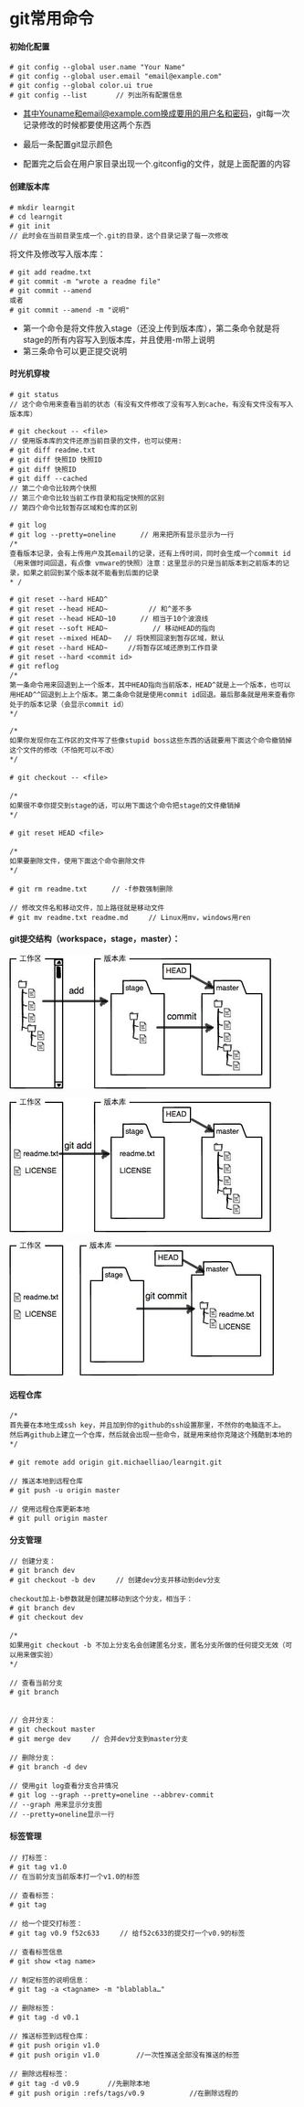 # git常用命令

#### 初始化配置

```
# git config --global user.name "Your Name"
# git config --global user.email "email@example.com"
# git config --global color.ui true
# git config --list       // 列出所有配置信息
```

* 其中Youname和email@example.com换成要用的用户名和密码，git每一次记录修改的时候都要使用这两个东西

* 最后一条配置git显示颜色

* 配置完之后会在用户家目录出现一个.gitconfig的文件，就是上面配置的内容



#### 创建版本库

```
# mkdir learngit
# cd learngit
# git init
// 此时会在当前目录生成一个.git的目录，这个目录记录了每一次修改
```

将文件及修改写入版本库：

```
# git add readme.txt
# git commit -m "wrote a readme file"
# git commit --amend 
或者
# git commit --amend -m "说明"
```

* 第一个命令是将文件放入stage（还没上传到版本库），第二条命令就是将stage的所有内容写入到版本库，并且使用-m带上说明
* 第三条命令可以更正提交说明



#### 时光机穿梭

```
# git status
// 这个命令用来查看当前的状态（有没有文件修改了没有写入到cache，有没有文件没有写入版本库）
```

```
# git checkout -- <file>
// 使用版本库的文件还原当前目录的文件，也可以使用:
# git diff readme.txt
# git diff 快照ID 快照ID
# git diff 快照ID
# git diff --cached
// 第二个命令比较两个快照
// 第三个命令比较当前工作目录和指定快照的区别
// 第四个命令比较暂存区域和仓库的区别
```

```
# git log
# git log --pretty=oneline      // 用来把所有显示显示为一行
/* 
查看版本记录，会有上传用户及其email的记录，还有上传时间，同时会生成一个commit id（用来做时间回退，有点像 vmware的快照）注意：这里显示的只是当前版本到之前版本的记录，如果之前回到某个版本就不能看到后面的记录
* /
```

```
# git reset --hard HEAD^
# git reset --head HEAD~          // 和^差不多
# git reset --head HEAD~10      // 相当于10个波浪线
# git reset --soft HEAD~           // 移动HEAD的指向
# git reset --mixed HEAD~   // 将快照回滚到暂存区域，默认
# git reset --hard HEAD~     //将暂存区域还原到工作目录
# git reset --hard <commit id>
# git reflog
/*
第一条命令用来回退到上一个版本，其中HEAD指向当前版本，HEAD^就是上一个版本，也可以用HEAD^^回退到上上个版本。第二条命令就是使用commit id回退。最后那条就是用来查看你处于的版本记录（会显示commit id）
*/
```

```
/*
如果你发现你在工作区的文件写了些像stupid boss这些东西的话就要用下面这个命令撤销掉这个文件的修改（不怕死可以不改）
*/

# git checkout -- <file>

/*
如果很不幸你提交到stage的话，可以用下面这个命令把stage的文件撤销掉
*/

# git reset HEAD <file>

/*
如果要删除文件，使用下面这个命令删除文件
*/

# git rm readme.txt      // -f参数强制删除

// 修改文件名和移动文件，加上路径就是移动文件
# git mv readme.txt readme.md     // Linux用mv，windows用ren
```



#### git提交结构（workspace，stage，master）：

![](img/0.jpg)

![执行add命令](img/1.jpg "执行add命令")

![执行commit命令](img/2.jpg "执行commit命令")



#### 远程仓库

```
/* 
首先要在本地生成ssh key，并且加到你的github的ssh设置那里，不然你的电脑连不上。
然后再github上建立一个仓库，然后就会出现一些命令，就是用来给你克隆这个残酷到本地的
*/

# git remote add origin git.michaelliao/learngit.git

// 推送本地到远程仓库
# git push -u origin master

// 使用远程仓库更新本地
# git pull origin master
```



#### 分支管理

```
// 创建分支：
# git branch dev
# git checkout -b dev     // 创建dev分支并移动到dev分支

checkout加上-b参数就是创建加移动到这个分支，相当于：
# git branch dev
# git checkout dev

/*
如果用git checkout -b 不加上分支名会创建匿名分支，匿名分支所做的任何提交无效（可以用来做实验）
*/

// 查看当前分支
# git branch


// 合并分支：
# git checkout master
# git merge dev		// 合并dev分支到master分支

// 删除分支：
# git branch -d dev

// 使用git log查看分支合并情况
# git log --graph --pretty=oneline --abbrev-commit
// --graph 用来显示分支图
// --pretty=oneline显示一行
```



#### 标签管理

```
// 打标签：
# git tag v1.0
// 在当前分支当前版本打一个v1.0的标签

// 查看标签：
# git tag

// 给一个提交打标签：
# git tag v0.9 f52c633     // 给f52c633的提交打一个v0.9的标签

// 查看标签信息
# git show <tag name>

// 制定标签的说明信息：
# git tag -a <tagname> -m "blablabla…"

// 删除标签：
# git tag -d v0.1

// 推送标签到远程仓库：
# git push origin v1.0
# git push origin v1.0         //一次性推送全部没有推送的标签

// 删除远程标签：
# git tag -d v0.9       //先删除本地
# git push origin :refs/tags/v0.9           //在删除远程的

```

